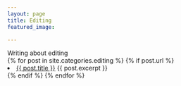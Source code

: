 ```yaml
---
layout: page
title: Editing
featured_image: 

---
```



<div class="outer">
  <div class="post-feed-title inner">Writing about editing</div>
       <div class="post-feed inner-wide">
       {% for post in site.categories.editing %}
    {% if post.url %}
        <li><a href="{{ post.url }}">{{ post.title }}</a>
         {{ post.excerpt }}
        </li>
    {% endif %}
  {% endfor %}         
    </div>   
</div>
